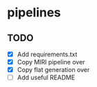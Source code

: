 # pipelines

## TODO
- [x] Add requirements.txt
- [x] Copy MIRI pipeline over
- [x] Copy flat generation over
- [ ] Add useful README